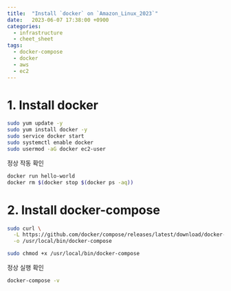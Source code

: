 ```yaml
---
title:  "Install `docker` on `Amazon_Linux_2023`"
date:   2023-06-07 17:38:00 +0900
categories: 
  - infrastructure
  - cheet_sheet
tags: 
  - docker-compose
  - docker
  - aws
  - ec2
---
```


# 1. Install docker
```bash
sudo yum update -y
sudo yum install docker -y
sudo service docker start
sudo systemctl enable docker
sudo usermod -aG docker ec2-user
```
정상 작동 확인
```bash
docker run hello-world
docker rm $(docker stop $(docker ps -aq))
```

# 2. Install docker-compose
```bash
sudo curl \
  -L https://github.com/docker/compose/releases/latest/download/docker-compose-$(uname -s)-$(uname -m) \
  -o /usr/local/bin/docker-compose

sudo chmod +x /usr/local/bin/docker-compose
```
정상 실행 확인
```bash
docker-compose -v
```
